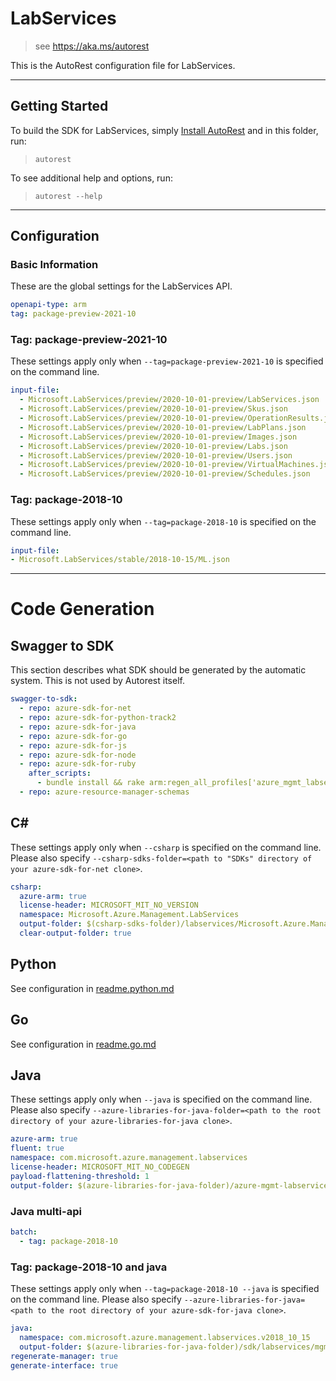 # LabServices

> see https://aka.ms/autorest

This is the AutoRest configuration file for LabServices.

---

## Getting Started

To build the SDK for LabServices, simply [Install AutoRest](https://aka.ms/autorest/install) and in this folder, run:

> `autorest`

To see additional help and options, run:

> `autorest --help`

---

## Configuration

### Basic Information

These are the global settings for the LabServices API.

``` yaml
openapi-type: arm
tag: package-preview-2021-10
```


### Tag: package-preview-2021-10

These settings apply only when `--tag=package-preview-2021-10` is specified on the command line.

```yaml $(tag) == 'package-preview-2021-10'
input-file:
  - Microsoft.LabServices/preview/2020-10-01-preview/LabServices.json
  - Microsoft.LabServices/preview/2020-10-01-preview/Skus.json
  - Microsoft.LabServices/preview/2020-10-01-preview/OperationResults.json
  - Microsoft.LabServices/preview/2020-10-01-preview/LabPlans.json
  - Microsoft.LabServices/preview/2020-10-01-preview/Images.json
  - Microsoft.LabServices/preview/2020-10-01-preview/Labs.json
  - Microsoft.LabServices/preview/2020-10-01-preview/Users.json
  - Microsoft.LabServices/preview/2020-10-01-preview/VirtualMachines.json
  - Microsoft.LabServices/preview/2020-10-01-preview/Schedules.json
```
### Tag: package-2018-10

These settings apply only when `--tag=package-2018-10` is specified on the command line.

``` yaml $(tag) == 'package-2018-10'
input-file:
- Microsoft.LabServices/stable/2018-10-15/ML.json
```

---

# Code Generation

## Swagger to SDK

This section describes what SDK should be generated by the automatic system.
This is not used by Autorest itself.

``` yaml $(swagger-to-sdk)
swagger-to-sdk:
  - repo: azure-sdk-for-net
  - repo: azure-sdk-for-python-track2
  - repo: azure-sdk-for-java
  - repo: azure-sdk-for-go
  - repo: azure-sdk-for-js
  - repo: azure-sdk-for-node
  - repo: azure-sdk-for-ruby
    after_scripts:
      - bundle install && rake arm:regen_all_profiles['azure_mgmt_labservices']
  - repo: azure-resource-manager-schemas
```

## C#

These settings apply only when `--csharp` is specified on the command line.
Please also specify `--csharp-sdks-folder=<path to "SDKs" directory of your azure-sdk-for-net clone>`.

``` yaml $(csharp)
csharp:
  azure-arm: true
  license-header: MICROSOFT_MIT_NO_VERSION
  namespace: Microsoft.Azure.Management.LabServices
  output-folder: $(csharp-sdks-folder)/labservices/Microsoft.Azure.Management.LabServices/src/Generated
  clear-output-folder: true
```

## Python

See configuration in [readme.python.md](./readme.python.md)

## Go

See configuration in [readme.go.md](./readme.go.md)

## Java

These settings apply only when `--java` is specified on the command line.
Please also specify `--azure-libraries-for-java-folder=<path to the root directory of your azure-libraries-for-java clone>`.

``` yaml $(java)
azure-arm: true
fluent: true
namespace: com.microsoft.azure.management.labservices
license-header: MICROSOFT_MIT_NO_CODEGEN
payload-flattening-threshold: 1
output-folder: $(azure-libraries-for-java-folder)/azure-mgmt-labservices
```

### Java multi-api

``` yaml $(java) && $(multiapi)
batch:
  - tag: package-2018-10
```

### Tag: package-2018-10 and java

These settings apply only when `--tag=package-2018-10 --java` is specified on the command line.
Please also specify `--azure-libraries-for-java=<path to the root directory of your azure-sdk-for-java clone>`.

``` yaml $(tag) == 'package-2018-10' && $(java) && $(multiapi)
java:
  namespace: com.microsoft.azure.management.labservices.v2018_10_15
  output-folder: $(azure-libraries-for-java-folder)/sdk/labservices/mgmt-v2018_10_15
regenerate-manager: true
generate-interface: true
```
